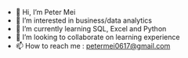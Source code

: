 - 👋 Hi, I’m Peter Mei
- 👀 I’m interested in business/data analytics
- 🌱 I’m currently learning SQL, Excel and Python
- 💞️ I’m looking to collaborate on learning experience 
- 📫 How to reach me : petermei0617@gmail.com

<!---
Pmei0617/Pmei0617 is a ✨ special ✨ repository because its `README.md` (this file) appears on your GitHub profile.
You can click the Preview link to take a look at your changes.
--->
